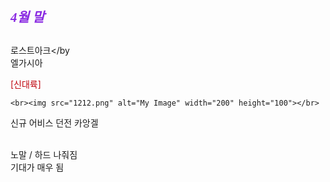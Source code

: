 <!DOCTYPE html>
<html lang="en">
<head>
    <meta charset="UTF-8">
    <meta http-equiv="X-UA-Compatible" content="IE=edge">
    <meta name="viewport" content="width=device-width, initial-scale=1.0">
    <title>Document</title>
</head>
<body>
    <span style=" font: italic bold 1.5em/1em Georgia, serif ;  color:blueviolet"green"  >
        4월 말
        </span>
    
 <br>로스트아크</by
 <br>엘가시아</br>

 <span class="icon icon--new"></span>
 <span style="color: rgb(192, 6, 15);">[신대륙]</style>
 
    <br><img src="1212.png" alt="My Image" width="200" height="100"></br>
신규 어비스 던전 카앙겔</span>

<br>노말 / 하드 나줘짐</by>
<br>기대가 매우 됨</br>

</body>
</html>
